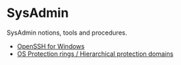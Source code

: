 # SysAdmin

SysAdmin notions, tools and procedures.

- [OpenSSH for Windows](win-openssh.md)
- [OS Protection rings / Hierarchical protection domains](os-protection-rings.md)
